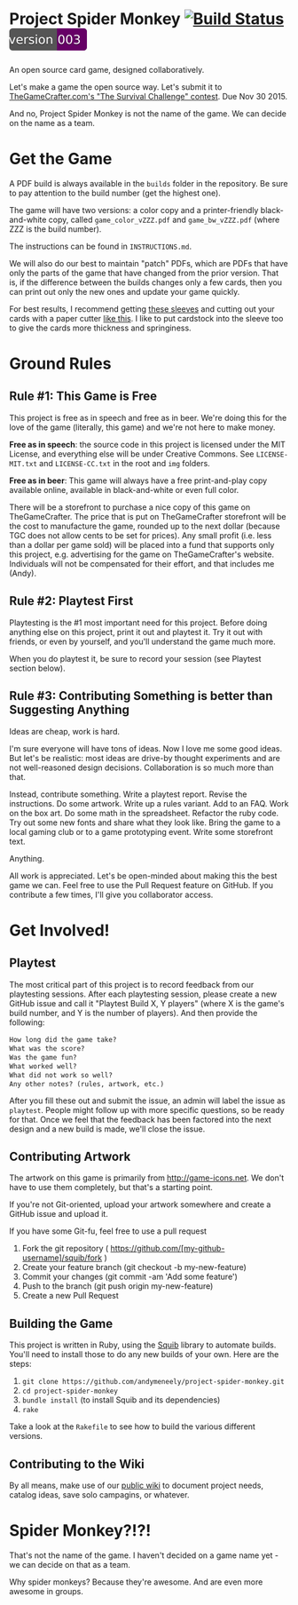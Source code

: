 # Project Spider Monkey [![Build Status](https://secure.travis-ci.org/andymeneely/project-spider-monkey.svg?branch=master)](https://travis-ci.org/andymeneely/project-spider-monkey) [![Version](https://github.com/andymeneely/project-spider-monkey/blob/master/build-badge.svg)](https://github.com/andymeneely/project-spider-monkey/tree/master/builds)

An open source card game, designed collaboratively.

Let's make a game the open source way. Let's submit it to [TheGameCrafter.com's "The Survival Challenge" contest](https://www.thegamecrafter.com/contests/the-survival-challenge). Due Nov 30 2015.

And no, Project Spider Monkey is not the name of the game. We can decide on the name as a team.

# Get the Game

A PDF build is always available in the `builds` folder in the repository. Be sure to pay attention to the build number (get the highest one).

The game will have two versions: a color copy and a printer-friendly black-and-white copy, called `game_color_vZZZ.pdf` and `game_bw_vZZZ.pdf` (where ZZZ is the build number).

The instructions can be found in `INSTRUCTIONS.md`.

We will also do our best to maintain "patch" PDFs, which are PDFs that have only the parts of the game that have changed from the prior version. That is, if the difference between the builds changes only a few cards, then you can print out only the new ones and update your game quickly.

For best results, I recommend getting [these sleeves](http://www.amazon.com/Clear-Sleeves-Standard-Card-Game/dp/1589945158/ref=sr_1_1?ie=UTF8&qid=1440986654&sr=8-1&keywords=card+sleeves+fantasy+flight) and cutting out your cards with a paper cutter [like this](http://www.amazon.com/Fiskars-Portable-Scrapbooking-Trimmer-196920-1001/dp/B0017KYE5Y/ref=pd_sim_201_1?ie=UTF8&refRID=1WT4X7KG510X1949037C&dpSrc=sims&dpST=_AC_UL320_SR228%2C320_). I like to put cardstock into the sleeve too to give the cards more thickness and springiness.

# Ground Rules

## Rule #1: This Game is Free

This project is free as in speech and free as in beer. We're doing this for the love of the game (literally, this game) and we're not here to make money.

**Free as in speech**: the source code in this project is licensed under the MIT License, and everything else will be under Creative Commons. See `LICENSE-MIT.txt` and `LICENSE-CC.txt` in the root and `img` folders.

**Free as in beer**: This game will always have a free print-and-play copy available online, available in  black-and-white or even full color.

There will be a storefront to purchase a nice copy of this game on TheGameCrafter. The price that is put on TheGameCrafter storefront will be the cost to manufacture the game, rounded up to the next dollar (because TGC does not allow cents to be set for prices). Any small profit (i.e. less than a dollar per game sold) will be placed into a fund that supports only this project, e.g. advertising for the game on TheGameCrafter's website. Individuals will not be compensated for their effort, and that includes me (Andy).

## Rule #2: Playtest First

Playtesting is the #1 most important need for this project. Before doing anything else on this project, print it out and playtest it. Try it out with friends, or even by yourself, and you'll understand the game much more.

When you do playtest it, be sure to record your session (see Playtest section below).

## Rule #3: Contributing Something is better than Suggesting Anything

Ideas are cheap, work is hard.

I'm sure everyone will have tons of ideas. Now I love me some good ideas. But let's be realistic: most ideas are drive-by thought experiments and are not well-reasoned design decisions. Collaboration is so much more than that.

Instead, contribute something. Write a playtest report. Revise the instructions. Do some artwork. Write up a rules variant. Add to an FAQ. Work on the box art. Do some math in the spreadsheet. Refactor the ruby code. Try out some new fonts and share what they look like. Bring the game to a local gaming club or to a game prototyping event. Write some storefront text.

Anything.

All work is appreciated. Let's be open-minded about making this the best game we can. Feel free to use the Pull Request feature on GitHub. If you contribute a few times, I'll give you collaborator access.

# Get Involved!

## Playtest

The most critical part of this project is to record feedback from our playtesting sessions. After each playtesting session, please create a new GitHub issue and call it "Playtest Build X, Y players" (where X is the game's build number, and Y is the number of players). And then provide the following:

```
How long did the game take?
What was the score?
Was the game fun?
What worked well?
What did not work so well?
Any other notes? (rules, artwork, etc.)
```

After you fill these out and submit the issue, an admin will label the issue as `playtest`. People might follow up with more specific questions, so be ready for that. Once we feel that the feedback has been factored into the next design and a new build is made, we'll close the issue.

## Contributing Artwork

The artwork on this game is primarily from http://game-icons.net. We don't have to use them completely, but that's a starting point.

If you're not Git-oriented, upload your artwork somewhere and create a GitHub issue and upload it.

If you have some Git-fu, feel free to use a pull request

1. Fork the git repository ( https://github.com/[my-github-username]/squib/fork )
2. Create your feature branch (git checkout -b my-new-feature)
3. Commit your changes (git commit -am 'Add some feature')
4. Push to the branch (git push origin my-new-feature)
5. Create a new Pull Request

## Building the Game

This project is written in Ruby, using the [Squib](https://github.com/andymeneely/squib) library to automate builds. You'll need to install those to do any new builds of your own. Here are the steps:

1. `git clone https://github.com/andymeneely/project-spider-monkey.git`
2. `cd project-spider-monkey`
3. `bundle install` (to install Squib and its dependencies)
4. `rake`

Take a look at the `Rakefile` to see how to build the various different versions.

## Contributing to the Wiki

By all means, make use of our [public wiki](https://github.com/andymeneely/project-spider-monkey/wiki) to document project needs, catalog ideas, save solo campagins, or whatever.

# Spider Monkey?!?!

That's not the name of the game. I haven't decided on a game name yet - we can decide on that as a team.

Why spider monkeys? Because they're awesome. And are even more awesome in groups.

